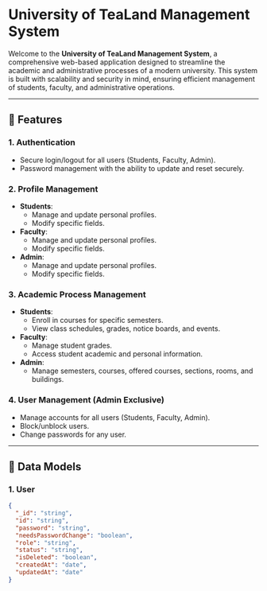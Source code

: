 # University of TeaLand Management System

Welcome to the **University of TeaLand Management System**, a comprehensive web-based application designed to streamline the academic and administrative processes of a modern university. This system is built with scalability and security in mind, ensuring efficient management of students, faculty, and administrative operations.

---

## 🌟 Features

### 1. **Authentication**

- Secure login/logout for all users (Students, Faculty, Admin).
- Password management with the ability to update and reset securely.

### 2. **Profile Management**

- **Students**:
  - Manage and update personal profiles.
  - Modify specific fields.
- **Faculty**:
  - Manage and update personal profiles.
  - Modify specific fields.
- **Admin**:
  - Manage and update personal profiles.
  - Modify specific fields.

### 3. **Academic Process Management**

- **Students**:
  - Enroll in courses for specific semesters.
  - View class schedules, grades, notice boards, and events.
- **Faculty**:
  - Manage student grades.
  - Access student academic and personal information.
- **Admin**:
  - Manage semesters, courses, offered courses, sections, rooms, and buildings.

### 4. **User Management (Admin Exclusive)**

- Manage accounts for all users (Students, Faculty, Admin).
- Block/unblock users.
- Change passwords for any user.

---

## 📂 Data Models

### 1. **User**

```json
{
  "_id": "string",
  "id": "string",
  "password": "string",
  "needsPasswordChange": "boolean",
  "role": "string",
  "status": "string",
  "isDeleted": "boolean",
  "createdAt": "date",
  "updatedAt": "date"
}
```
